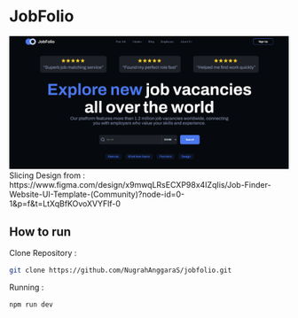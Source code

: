 
# JobFolio
<img src="image.png"/>
Slicing Design from :
https://www.figma.com/design/x9mwqLRsECXP98x4IZqIis/Job-Finder-Website-UI-Template-(Community)?node-id=0-1&p=f&t=LtXqBfKOvoXVYFlf-0

## How to run

Clone Repository : 

```bash
git clone https://github.com/NugrahAnggaraS/jobfolio.git
```

Running : 
```bash
npm run dev
```

    